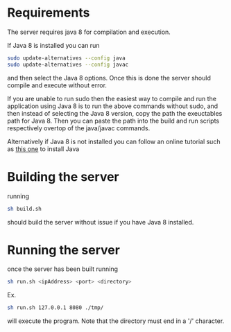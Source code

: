 # Requirements

The server requires java 8 for compilation and execution.

If Java 8 is installed you can run 
```bash
sudo update-alternatives --config java
sudo update-alternatives --config javac
```

and then select the Java 8 options.
Once this is done the server should compile and execute without error.

If you are unable to run sudo then the easiest way to compile and run the application using Java 8 is to run the above commands without sudo, and then instead of selecting the Java 8 version, copy the path the exeuctables path for Java 8. Then you can paste the path into the build and run scripts respectively overtop of the java/javac commands.

Alternatively if Java 8 is not installed you can follow an online tutorial such as [this one](http://tipsonubuntu.com/2016/07/31/install-oracle-java-8-9-ubuntu-16-04-linux-mint-18/) to install Java

# Building the server

running
```bash
sh build.sh
```
should build the server without issue if you have Java 8 installed.

# Running the server
once the server has been built running 
```bash
sh run.sh <ipAddress> <port> <directory> 
```
Ex.
```bash
sh run.sh 127.0.0.1 8080 ./tmp/
```

will execute the program. Note that the directory must end in a '/' character.

